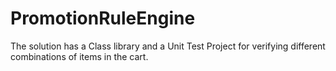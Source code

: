 # PromotionRuleEngine

The solution has a Class library and a Unit Test Project for verifying different combinations of items in the cart.
